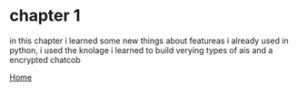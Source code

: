 # chapter 1

  in this chapter i learned some new things about featureas i already used in python, i used the knolage i learned to build verying types of ais and a encrypted chatcob
  
 [Home](gbirch1.github.io)
  

